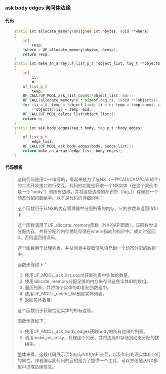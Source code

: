 ### ask body edges 询问体边缘

#### 代码

```cpp
    static int allocate_memory(unsigned int nbytes, void **where)  
    {  
        int  
            resp;  
        *where = UF_allocate_memory(nbytes, &resp);  
        return resp;  
    }  
    static int make_an_array(uf_list_p_t *object_list, tag_t **objects)  
    {  
        int  
            ii,  
            n;  
        uf_list_p_t  
            temp;  
        UF_CALL(UF_MODL_ask_list_count(*object_list, &n));  
        UF_CALL(allocate_memory(n * sizeof(tag_t), (void **)objects));  
        for (ii = 0, temp = *object_list; ii < n; temp = temp->next, ii++)  
            (*objects)[ii] = temp->eid;  
        UF_CALL(UF_MODL_delete_list(object_list));  
        return n;  
    }  
    static int ask_body_edges(tag_t body, tag_p_t *body_edges)  
    {  
        uf_list_p_t  
            edge_list;  
        UF_CALL(UF_MODL_ask_body_edges(body, &edge_list));  
        return make_an_array(&edge_list, body_edges);  
    }

```

#### 代码解析

> 这段代码是用C++编写的，看起来是为了与NX（一种CAD/CAM/CAE软件）的二次开发接口进行交互。代码的功能是获取一个NX实体（在这个案例中是一个“body”）的所有边缘，并将这些边缘的标识符（tag_t）存储在一个动态分配的数组中。以下是代码的详细说明：
>
> 这个函数用于从NX的内存管理器中分配所需的内存。它的参数和返回值如下：
>
> 这个函数调用了UF_allocate_memory函数（NX的API函数），该函数尝试分配内存，并将分配的内存地址存储在where指向的指针中。成功时返回0，否则返回错误码。
>
> 这个函数用于处理列表，并从列表中提取信息填充到一个动态分配的数组中。
>
> 函数步骤如下：
>
> 1. 使用UF_MODL_ask_list_count获取列表中实体的数量。
> 2. 使用allocate_memory分配足够的内存来存储这些实体ID的数组。
> 3. 遍历列表，并将每个实体的ID复制到数组中。
> 4. 使用UF_MODL_delete_list删除实体列表。
> 5. 返回实体数量。
>
> 这个函数用于获取给定实体的所有边缘。
>
> 函数步骤如下：
>
> 1. 使用UF_MODL_ask_body_edges获取body的所有边缘的列表。
> 2. 调用make_an_array，处理这个列表，并将边缘ID存储到动态分配的数组中。
>
> 整体来看，这段代码展示了如何与NX的API交互，以及如何处理实体和它们的属性。作者编写此代码的目的是为了提供一个工具，可以方便地从NX模型中提取边缘信息。
>
